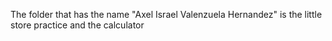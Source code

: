 The folder that has the name "Axel Israel Valenzuela Hernandez" is the little store practice and the calculator 

